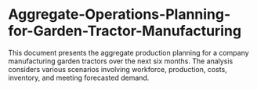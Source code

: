 # Aggregate-Operations-Planning-for-Garden-Tractor-Manufacturing
This document presents the aggregate production planning for a company manufacturing garden tractors over the next six months. The analysis considers various scenarios involving workforce, production, costs, inventory, and meeting forecasted demand.
